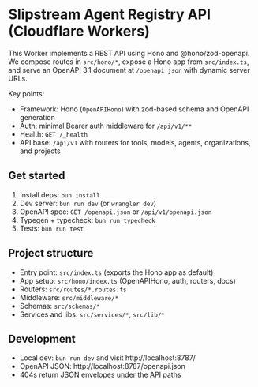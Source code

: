 # Slipstream Agent Registry API (Cloudflare Workers)

This Worker implements a REST API using Hono and @hono/zod-openapi. We compose routes in `src/hono/*`, expose a Hono app from `src/index.ts`, and serve an OpenAPI 3.1 document at `/openapi.json` with dynamic server URLs.

Key points:
- Framework: Hono (`OpenAPIHono`) with zod-based schema and OpenAPI generation
- Auth: minimal Bearer auth middleware for `/api/v1/**`
- Health: `GET /_health`
- API base: `/api/v1` with routers for tools, models, agents, organizations, and projects

## Get started

1. Install deps: `bun install`
2. Dev server: `bun run dev` (or `wrangler dev`)
3. OpenAPI spec: `GET /openapi.json` or `/api/v1/openapi.json`
4. Typegen + typecheck: `bun run typecheck`
5. Tests: `bun run test`

## Project structure

- Entry point: `src/index.ts` (exports the Hono app as default)
- App setup: `src/hono/index.ts` (OpenAPIHono, auth, routers, docs)
- Routers: `src/routes/*.routes.ts`
- Middleware: `src/middleware/*`
- Schemas: `src/schemas/*`
- Services and libs: `src/services/*`, `src/lib/*`

## Development

- Local dev: `bun run dev` and visit http://localhost:8787/
- OpenAPI JSON: http://localhost:8787/openapi.json
- 404s return JSON envelopes under the API paths
